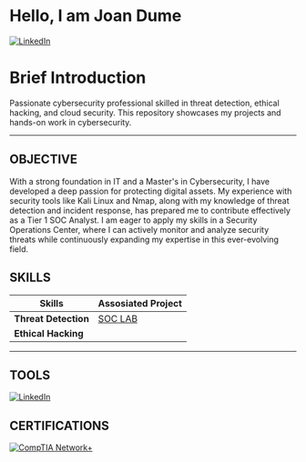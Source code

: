 
# Hello, I am Joan Dume 

<a href="https://www.linkedin.com/in/joannewmandume/" target="_blank"> <img src="https://img.shields.io/badge/LinkedIn-0072b1?&style=for-the-badge&logo=linkedin&logoColor=white" alt="LinkedIn"></a>

# Brief Introduction
Passionate cybersecurity professional skilled in threat detection, ethical hacking, and cloud security. This repository showcases my projects and hands-on work in cybersecurity.

---

## OBJECTIVE

With a strong foundation in IT and a Master's in Cybersecurity, I have developed a deep passion for protecting digital assets. My experience with security tools like Kali Linux and Nmap, along with my knowledge of threat detection and incident response, has prepared me to contribute effectively as a Tier 1 SOC Analyst. I am eager to apply my skills in a Security Operations Center, where I can actively monitor and analyze security threats while continuously expanding my expertise in this ever-evolving field.
##   SKILLS
| **Skills**            | **Assosiated Project**                                           |
|-------------------------|------------------------------------------------------|
| **Threat Detection**    | <a href="https://www.google.com">SOC LAB</a>             |
| **Ethical Hacking**     |    

  
---

## TOOLS
[![LinkedIn](https://img.shields.io/badge/LinkedIn-Profile-blue?logo=linkedin)](https://www.linkedin.com/in/joan-dume/)  

## CERTIFICATIONS

[![CompTIA Network+](https://img.shields.io/badge/CompTIA-Network%2B-red?logo=comptia)](https://www.comptia.org/certifications/network)  



